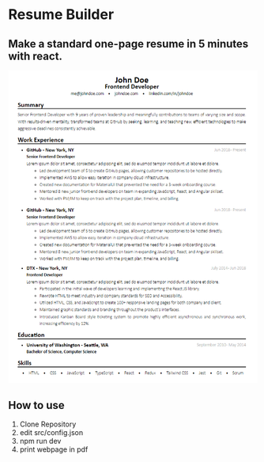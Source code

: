 # Resume Builder

## Make a standard one-page resume in 5 minutes with react.
![alt text](https://raw.githubusercontent.com/sepehr-safari/resume-builder/master/resume-builder.png)

## How to use
1. Clone Repository
2. edit src/config.json
3. npm run dev
4. print webpage in pdf
